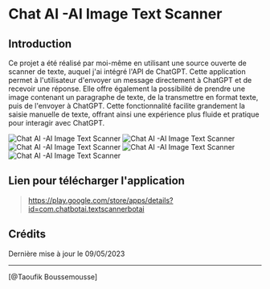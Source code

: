 # Chat AI -AI Image Text Scanner

## Introduction

Ce projet a été réalisé par moi-même en utilisant une source ouverte de scanner de texte, auquel j'ai intégré l'API de ChatGPT. Cette application permet à l'utilisateur d'envoyer un message directement à ChatGPT et de recevoir une réponse. Elle offre également la possibilité de prendre une image contenant un paragraphe de texte, de la transmettre en format texte, puis de l'envoyer à ChatGPT. Cette fonctionnalité facilite grandement la saisie manuelle de texte, offrant ainsi une expérience plus fluide et pratique pour interagir avec ChatGPT.

![Chat AI -AI Image Text Scanner](https://blogger.googleusercontent.com/img/b/R29vZ2xl/AVvXsEiBx2Kt8H1TSE33wixlNcdH8ag9QlFH8DG6GN8kXhbL0YGLbMqldmSxVSM4taY7hbR2knRo0UF2i72B306RnPNY_VIlQoXsjPdFCSrHidSSgn58CXfT-h6gi8rvA_LSpjPqiOn4c4-dTwHGE3hXqWJOHdz6bBddc7uSmDF6aoecaZlGaOTkBRx5OdmBZaix/s320/sc1.png "Chat AI -AI Image Text Scanner")
![Chat AI -AI Image Text Scanner](https://blogger.googleusercontent.com/img/b/R29vZ2xl/AVvXsEhowV2vjubT1TpiUkODr0g13cbECxY6LZNibOr5OC3fyJUHlQHyv7sB8zmHcONJ8LbRjSSoLHuIy4IvIng3R4efehHNc2q9kipNLviht44E_irzs_gsWptEBh2xqMDAzeJ5u0YlrRgKO0hMOUYQ9auGhy3wtUZ367oBAvwHrfnh4GZERXPtM0luJt8d6vju/s900/sc2.png "Chat AI -AI Image Text Scanner")
![Chat AI -AI Image Text Scanner](https://blogger.googleusercontent.com/img/b/R29vZ2xl/AVvXsEgNWArMizRrPL9UKZW0NaF-b9WoPn5d_jcB7onKJLvsfS67boBotNKEMZ-v1AR-0AFD2E_XEKBtZB-b9QFDdVD33LYGccaSdfWtNVVB1jRCp8D026MqLrenT3mLWFcIUAG16ReSYTvqLi2S8KP9XbbW-00UwVjQILVmlWixygKrpmNejRdH7sdrf3oaM5ON/s320/sc3.png "Chat AI -AI Image Text Scanner")
![Chat AI -AI Image Text Scanner](https://blogger.googleusercontent.com/img/b/R29vZ2xl/AVvXsEigqoMngaGwlASeunnZDyjoVMk-pargV7riF4w9YUDyFbp0tPDyGdV2VThJVDzk9_Z4ZlhvPVkFdesEyMn7klg01nQRiRVtzwbF-y3HxNMT0fHyDNgeQ2f39laEUUwb8dnqbsx9dAvo_UIn9XR-2BYjTJpA6hDFxs8j9XNZlEDYavb3R8TlHfylSBAhWVu-/s320/sc4.png "Chat AI -AI Image Text Scanner")
![Chat AI -AI Image Text Scanner](https://blogger.googleusercontent.com/img/b/R29vZ2xl/AVvXsEhQdN9uCdims_z6yagKU5eunhQvMYbj346w1b5XDDnSkaTfvInhLDsvgXWuy9pBRq2YGKj9fl7yLFeVQk6a_32vdVstcE7CVVCdJQUbfHuRQkyWSWxtN_yPJDUn15WgfoaDq67czsVlHgD8rgiJ4r-NMRIDkptHP5WRaGkpsJ7n2IRQopp8BqpHfDD4gMYl/s320/sc5.png "Chat AI -AI Image Text Scanner")

## Lien pour télécharger l'application

> https://play.google.com/store/apps/details?id=com.chatbotai.textscannerbotai

## Crédits

Dernière mise à jour le 09/05/2023

------------------

[@Taoufik Boussemousse]
